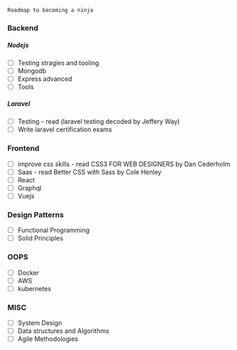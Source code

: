 ```
Roadmap to becoming a ninja
```
### Backend

##### Nodejs
 - [ ] Testing stragies and tooling
 - [ ] Mongodb
 - [ ] Express advanced 
 - [ ] Tools 
 
##### Laravel
 - [ ] Testing - read (laravel testing decoded by Jeffery Way)
 - [ ] Write laravel certification exams
 
### Frontend
 - [ ] improve css skills - read CSS3 FOR WEB DESIGNERS by Dan Cederholm
 - [ ] Saas - read Better CSS with Sass by Cole Henley
 - [ ] React 
 - [ ] Graphql
 - [ ] Vuejs

### Design Patterns
 - [ ] Functional Programming
 - [ ] Solid Principles

### OOPS
- [ ] Docker
- [ ] AWS
- [ ] kubernetes

### MISC
- [ ] System Design
- [ ] Data structures and Algorithms
- [ ] Agile Methodologies
